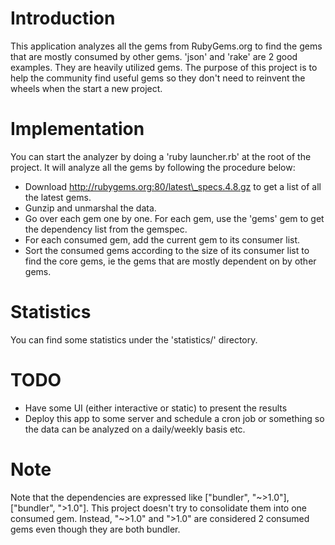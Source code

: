 # Introduction

This application analyzes all the gems from RubyGems.org to find the gems
that are mostly consumed by other gems. 'json' and 'rake' are 2 good 
examples. They are heavily utilized gems. The purpose of this project
is to help the community find useful gems so they don't need to reinvent
the wheels when the start a new project.

# Implementation

You can start the analyzer by doing a 'ruby launcher.rb' at the root of the
project. It will analyze all the gems by following the procedure below:

* Download http://rubygems.org:80/latest\_specs.4.8.gz to get a list of 
all the latest gems.
* Gunzip and unmarshal the data.
* Go over each gem one by one. For each gem, use the 'gems' gem to get 
the dependency list from the gemspec.
* For each consumed gem, add the current gem to its consumer list.
* Sort the consumed gems according to the size of its consumer list to 
find the core gems, ie the gems that are mostly dependent on by other gems.

# Statistics
You can find some statistics under the 'statistics/' directory.

# TODO

* Have some UI (either interactive or static) to present the results
* Deploy this app to some server and schedule a cron job or something 
so the data can be analyzed on a daily/weekly basis etc.

# Note

Note that the dependencies are expressed like ["bundler", "~>1.0"], 
["bundler", ">1.0"]. This project doesn't try to consolidate them into
one consumed gem. Instead, "~>1.0" and ">1.0" are considered 2 consumed
gems even though they are both bundler.

